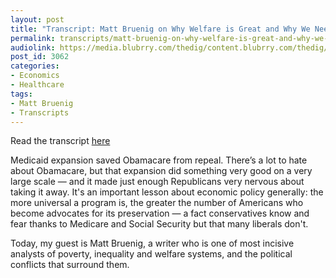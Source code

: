 ```yaml
---
layout: post
title: "Transcript: Matt Bruenig on Why Welfare is Great and Why We Need More"
permalink: transcripts/matt-bruenig-on-why-welfare-is-great-and-why-we-need-more/
audiolink: https://media.blubrry.com/thedig/content.blubrry.com/thedig/The_Dig-EP18-Bruenig.mp3
post_id: 3062
categories: 
- Economics
- Healthcare
tags: 
- Matt Bruenig
- Transcripts
---
```


Read the transcript [here](https://jacobinmag.com/2017/04/trump-health-obamacare-welfare-medicaid-racism-republicans-democrats)

Medicaid expansion saved Obamacare from repeal. There’s a lot to hate about Obamacare, but that expansion did something very good on a very large scale — and it made just enough Republicans very nervous about taking it away. It's an important lesson about economic policy generally: the more universal a program is, the greater the number of Americans who become advocates for its preservation — a fact conservatives know and fear thanks to Medicare and Social Security but that many liberals don't.
 
Today, my guest is Matt Bruenig, a writer who is one of most incisive analysts of poverty, inequality and welfare systems, and the political conflicts that surround them.